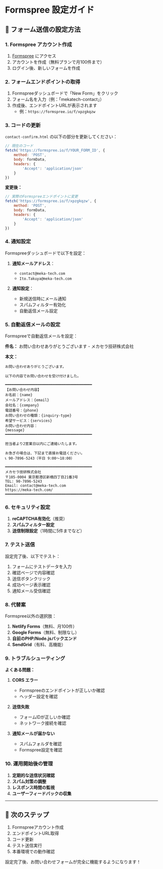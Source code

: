 # Formspree 設定ガイド

## 📧 フォーム送信の設定方法

### 1. Formspree アカウント作成

1. [Formspree](https://formspree.io/) にアクセス
2. アカウントを作成（無料プランで月100件まで）
3. ログイン後、新しいフォームを作成

### 2. フォームエンドポイントの取得

1. Formspreeダッシュボードで「New Form」をクリック
2. フォーム名を入力（例：「mekatech-contact」）
3. 作成後、エンドポイントURLが表示されます
   - 例：`https://formspree.io/f/xpzgkqzw`

### 3. コードの更新

`contact-confirm.html` の以下の部分を更新してください：

```javascript
// 現在のコード
fetch('https://formspree.io/f/YOUR_FORM_ID', {
    method: 'POST',
    body: formData,
    headers: {
        'Accept': 'application/json'
    }
})
```

**変更後：**
```javascript
// 実際のFormspreeエンドポイントに変更
fetch('https://formspree.io/f/xpzgkqzw', {
    method: 'POST',
    body: formData,
    headers: {
        'Accept': 'application/json'
    }
})
```

### 4. 通知設定

Formspreeダッシュボードで以下を設定：

1. **通知メールアドレス**：
   - `contact@meka-tech.com`
   - `Ito.Takuya@meka-tech.com`

2. **通知設定**：
   - 新規送信時にメール通知
   - スパムフィルター有効化
   - 自動返信メール設定

### 5. 自動返信メールの設定

Formspreeで自動返信メールを設定：

**件名：** お問い合わせありがとうございます - メカセラ技研株式会社

**本文：**
```
お問い合わせありがとうございます。

以下の内容でお問い合わせを受け付けました。

━━━━━━━━━━━━━━━━━━━━━━━━━━━━━━━━━━━━━━━━
【お問い合わせ内容】
お名前：{name}
メールアドレス：{email}
会社名：{company}
電話番号：{phone}
お問い合わせの種類：{inquiry-type}
希望サービス：{services}
お問い合わせ内容：
{message}
━━━━━━━━━━━━━━━━━━━━━━━━━━━━━━━━━━━━━━━━

担当者より2営業日以内にご連絡いたします。

お急ぎの場合は、下記まで直接お電話ください。
📞 90-7896-5243（平日 9:00〜18:00）

━━━━━━━━━━━━━━━━━━━━━━━━━━━━━━━━━━━━━━━━
メカセラ技研株式会社
〒105-0004 東京都港区新橋四丁目21番3号
TEL: 90-7896-5243
Email: contact@meka-tech.com
https://meka-tech.com/
━━━━━━━━━━━━━━━━━━━━━━━━━━━━━━━━━━━━━━━━
```

### 6. セキュリティ設定

1. **reCAPTCHA有効化**（推奨）
2. **スパムフィルター設定**
3. **送信制限設定**（1時間に5件までなど）

### 7. テスト送信

設定完了後、以下でテスト：

1. フォームにテストデータを入力
2. 確認ページで内容確認
3. 送信ボタンクリック
4. 成功ページ表示確認
5. 通知メール受信確認

### 8. 代替案

Formspree以外の選択肢：

1. **Netlify Forms**（無料、月100件）
2. **Google Forms**（無料、制限なし）
3. **自前のPHP/Node.jsバックエンド**
4. **SendGrid**（有料、高機能）

### 9. トラブルシューティング

**よくある問題：**

1. **CORS エラー**
   - Formspreeのエンドポイントが正しいか確認
   - ヘッダー設定を確認

2. **送信失敗**
   - フォームIDが正しいか確認
   - ネットワーク接続を確認

3. **通知メールが届かない**
   - スパムフォルダを確認
   - Formspree設定を確認

### 10. 運用開始後の管理

1. **定期的な送信状況確認**
2. **スパム対策の調整**
3. **レスポンス時間の監視**
4. **ユーザーフィードバックの収集**

---

## 🚀 次のステップ

1. Formspreeアカウント作成
2. エンドポイントURL取得
3. コード更新
4. テスト送信実行
5. 本番環境での動作確認

設定完了後、お問い合わせフォームが完全に機能するようになります！ 
